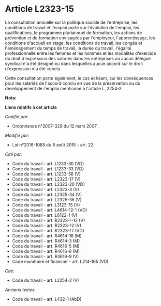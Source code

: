 # Article L2323-15

La consultation annuelle sur la politique sociale de l'entreprise, les conditions de travail et l'emploi porte sur
l'évolution de l'emploi, les qualifications, le programme pluriannuel de formation, les actions de prévention et de formation
envisagées par l'employeur, l'apprentissage, les conditions d'accueil en stage, les conditions de travail, les congés et
l'aménagement du temps de travail, la durée du travail, l'égalité professionnelle entre les femmes et les hommes et les
modalités d'exercice du droit d'expression des salariés dans les entreprises où aucun délégué syndical n'a été désigné ou
dans lesquelles aucun accord sur le droit d'expression n'a été conclu. 

Cette consultation porte également, le cas échéant, sur les conséquences pour les salariés de l'accord conclu en vue de la
préservation ou du développement de l'emploi mentionné à l'article L. 2254-2.

**Nota:**



**Liens relatifs à cet article**

_Codifié par_:

  - Ordonnance n°2007-329 du 12 mars 2007

_Modifié par_:

  - Loi n°2016-1088 du 8 août 2016 - art. 22

_Cité par_:

  - Code du travail - art. L1233-30 (VD)
  - Code du travail - art. L1233-33 (VD)
  - Code du travail - art. L1233-58 (V)
  - Code du travail - art. L2323-17 (V)
  - Code du travail - art. L2323-20 (VD)
  - Code du travail - art. L2323-3 (V)
  - Code du travail - art. L2325-34 (V)
  - Code du travail - art. L2325-35 (V)
  - Code du travail - art. L3123-15 (V)
  - Code du travail - art. L4614-12-1 (VD)
  - Code du travail - art. L6122-1 (V)
  - Code du travail - art. R2323-1-12 (V)
  - Code du travail - art. R2323-12 (V)
  - Code du travail - art. R2323-17 (VD)
  - Code du travail - art. R4614-18 (M)
  - Code du travail - art. R4614-3 (M)
  - Code du travail - art. R4616-5 (M)
  - Code du travail - art. R4616-8 (M)
  - Code du travail - art. R4616-9 (V)
  - Code monétaire et financier - art. L214-165 (VD)

_Cite_:

  - Code du travail - art. L2254-2 (V)

_Anciens textes_:

  - Code du travail - art. L432-1 (AbD)
